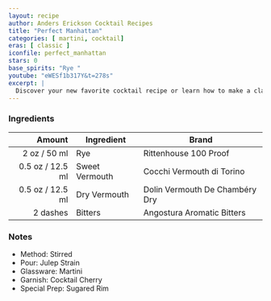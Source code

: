 ```yaml
---
layout: recipe
author: Anders Erickson Cocktail Recipes
title: "Perfect Manhattan"
categories: [ martini, cocktail]
eras: [ classic ]
iconfile: perfect_manhattan
stars: 0
base_spirits: "Rye "
youtube: "eWESf1b317Y&t=278s"
excerpt: |
  Discover your new favorite cocktail recipe or learn how to make a classic drink—like the Old Fashioned, mojito, or White Russian—right at home.
---
```


### Ingredients

|   Amount | Ingredient     | Brand                          |
| -------: | -------------- | ------------------------------ |
|     2 oz / 50 ml | Rye            | Rittenhouse 100 Proof          |
|   0.5 oz / 12.5 ml | Sweet Vermouth | Cocchi Vermouth di Torino      |
|   0.5 oz / 12.5 ml | Dry Vermouth   | Dolin Vermouth De Chambéry Dry |
| 2 dashes | Bitters        | Angostura Aromatic Bitters     |

### Notes

- Method: Stirred
- Pour: Julep Strain
- Glassware: Martini
- Garnish: Cocktail Cherry
- Special Prep: Sugared Rim
